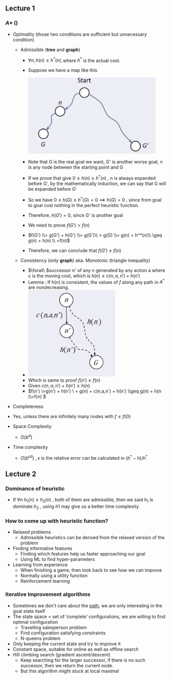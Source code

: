 ## Lecture 1

### *A\** ()

- Optimality (those two conditions are sufficient but unnecessary condition)

  - Admissible (**tree** and **graph**)

    - $\forall n, h(n) \leq h^*(n), ​$where $h^*​$ is the actual cost.

    - Suppose we have a map like this

      ![image-20190319191528911](assets/image-20190319191528911.png)

    - Note that G is the real goal we want, G' is another worse goal, n is any node between the starting point and G

    - If we prove that give $0 \leq h(n) \leq h^*(n)$ , n is always expanded before G', by the mathematically induction, we can say that G will be expanded before G’

    - So we have $0 \leq h(G) \leq h^*(G) = 0 \implies h(G) = 0$ , since from goal to goal cost nothing in the perfect heuristic function.

    - Therefore, $h(G') = 0$, since G' is another goal

    - We need to prove $f(G') > f(n)​$

    - $f(G') \\= g(G') + h(G') \\= g(G')\\ > g(G) \\= g(n) + h^*(n)\\ \geq g(n) + h(n) \\ =f(n)$

    - Therefore, we can conclude that $f(G') \geq f(n)$ 

  - Consistency (only **graph**) aka. Monotonic (triangle inequality)

    - $\forall\ $successor n' of any n generated by any action a where c is the moving cost, which is $h(n) \leq c(n,a,n') + h(n')​$
    - Lemma : If h(n) is consistent, the values of $f$ along any path in $A^*$ are nondecreasing.
    - ![image-20190319200352056](assets/image-20190319200352056.png)
    - Which is same to proof $f(n') \geq f(n)$ 
    - Given $c(n,a,n') + h(n') \geq h(n)$
    - $f(n') \\=g(n') + h(n') \\ = g(n) + c(n,a,n') + h(n') \\\geq g(n) + h(n )\\=f(n)  $

-  Completeness

  - Yes, unless there are infinitely many nodes with $f \leq f(G)$

- Space Complexity
  - $O(b^d)$ 
- Time complexity
  - $O(b^{\epsilon d})$ , $\epsilon$ is the relative error can be calculated in $(h^* - h)/h^*$



## Lecture 2

### Dominance of heuristic

- If $\forall n\ h_1(n) \geq h_2(n)$ , both of them are admissible, then we said $h_1$ is dominate $h_2$ , using $h1$ may give us a better time complexity.

### How to come up with heuristic function?

- Relaxed problems
  - Admissible heuristics can be derived from the relaxed version of the problem
- Finding informative features
  - Finding which features help us faster approaching our goal
  - Using ML to find hyper-parameters
- Learning from experience
  - When finishing a game, then look back to see how we can improve
  - Normally using a utility function
  - Reinforcement learning 

### Iterative Improvement algorithms

- Sometimes we don't care about the <u>path</u>, we are only interesting in the goal state itself
- The state space = set of ‘complete’ configurations, we are willing to find optimal configuration
  - Travelling salesperson problem
  - Find configuration satisfying constraints
  - N-queens problem
- Only keeping the current state and try to improve it
- Constant space, suitable for online as well as offline search
- Hill climbing search (gradient ascent/descent)
  - Keep searching for the larger successor, if there is no such successor, then we return the current node.
  - But this algorithm might stuck at local maximal